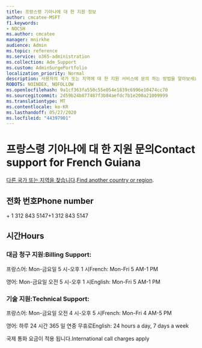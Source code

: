 ```yaml
---
title: 프랑스령 기아나에 대 한 지원 정보
author: cmcatee-MSFT
f1.keywords:
- NOCSH
ms.author: cmcatee
manager: mnirkhe
audience: Admin
ms.topic: reference
ms.service: o365-administration
ms.collection: Adm_Support
ms.custom: AdminSurgePortfolio
localization_priority: Normal
description: 사용자의 국가 또는 지역에 대 한 지원 서비스에 문의 하는 방법을 알아보세요.
ROBOTS: NOINDEX, NOFOLLOW
ms.openlocfilehash: 9a1cf363fa550c55e054e1839c6996e10474cc70
ms.sourcegitcommit: 2d59b24b877487f3b84aefdc7b1e200a21009999
ms.translationtype: MT
ms.contentlocale: ko-KR
ms.lasthandoff: 05/27/2020
ms.locfileid: "44397901"
---
```

# <a name="contact-support-for-french-guiana"></a><span data-ttu-id="30e19-103">프랑스령 기아나에 대 한 지원 문의</span><span class="sxs-lookup"><span data-stu-id="30e19-103">Contact support for French Guiana</span></span>

<span data-ttu-id="30e19-104">[다른 국가 또는 지역을 찾습니다](../contact-support-for-business-products.md).</span><span class="sxs-lookup"><span data-stu-id="30e19-104">[Find another country or region](../contact-support-for-business-products.md).</span></span>

## <a name="phone-number"></a><span data-ttu-id="30e19-105">전화 번호</span><span class="sxs-lookup"><span data-stu-id="30e19-105">Phone number</span></span>
<span data-ttu-id="30e19-106">+ 1 312 843 5147</span><span class="sxs-lookup"><span data-stu-id="30e19-106">+1 312 843 5147</span></span>

## <a name="hours"></a><span data-ttu-id="30e19-107">시간</span><span class="sxs-lookup"><span data-stu-id="30e19-107">Hours</span></span>
### <a name="billing-support"></a><span data-ttu-id="30e19-108">대금 청구 지원:</span><span class="sxs-lookup"><span data-stu-id="30e19-108">Billing Support:</span></span>

<span data-ttu-id="30e19-109">프랑스어: Mon-금요일 5 시-오후 1 시</span><span class="sxs-lookup"><span data-stu-id="30e19-109">French: Mon-Fri 5 AM-1 PM</span></span>

<span data-ttu-id="30e19-110">영어: Mon-금요일 오전 5 시-오후 1 시</span><span class="sxs-lookup"><span data-stu-id="30e19-110">English: Mon-Fri 5 AM-1 PM</span></span>

### <a name="technical-support"></a><span data-ttu-id="30e19-111">기술 지원:</span><span class="sxs-lookup"><span data-stu-id="30e19-111">Technical Support:</span></span>

<span data-ttu-id="30e19-112">프랑스어: Mon-금요일 오전 4 시-오후 5 시</span><span class="sxs-lookup"><span data-stu-id="30e19-112">French: Mon-Fri 4 AM-5 PM</span></span>

<span data-ttu-id="30e19-113">영어: 하루 24 시간 365 일 연중 무휴로</span><span class="sxs-lookup"><span data-stu-id="30e19-113">English: 24 hours a day, 7 days a week</span></span>

<span data-ttu-id="30e19-114">국제 통화 요금이 적용 됩니다.</span><span class="sxs-lookup"><span data-stu-id="30e19-114">International call charges apply</span></span>
